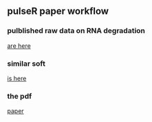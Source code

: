 ## pulseR paper workflow

### pulblished raw data on RNA degradation
[are here](raw_data.md)

### similar soft 
[is here](soft.md)

### the pdf
[paper](paper/paper.pdf)

